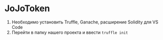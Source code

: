 # JoJoToken
1. Необходимо установить Truffle, Ganache, расширение Solidity для VS Code
2. Перейти в папку нашего проекта и ввести
   `truffle init`
